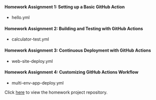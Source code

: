 #### Homework Assignment 1: Setting up a Basic GitHub Action
- hello.yml
#### Homework Assignment 2: Building and Testing with GitHub Actions
- calculator-test.yml
#### Homework Assignment 3: Continuous Deployment with GitHub Actions
- web-site-deploy.yml
#### Homework Assignment 4: Customizing GitHub Actions Workflow
- multi-env-app-deploy.yml

Click [here](https://github.com/romangulyako/it-academy-devops/tree/main/04.GitOps) to view the homework project repository.